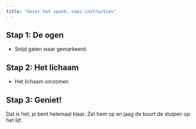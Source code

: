 ```yaml
---
title: "Gozer het spook: naai-instructies"
---
```


## Stap 1: De ogen

- Snijd gaten waar gemarkeerd.

## Stap 2: Het lichaam

- Het lichaam omzomen

## Stap 3: Geniet!

Dat is het, je bent helemaal klaar. Zet hem op en jaag de buurt de stuipen op het lijf.

